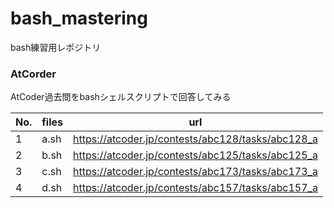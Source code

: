 # bash_mastering

bash練習用レポジトリ

### AtCorder
AtCoder過去問をbashシェルスクリプトで回答してみる

| No. | files  | url                                                |
| --- | -------| -------------------------------------------------- |
| 1   | a.sh   | https://atcoder.jp/contests/abc128/tasks/abc128_a  |
| 2   | b.sh   | https://atcoder.jp/contests/abc125/tasks/abc125_a  |
| 3   | c.sh   | https://atcoder.jp/contests/abc173/tasks/abc173_a  |
| 4   | d.sh   | https://atcoder.jp/contests/abc157/tasks/abc157_a  |
